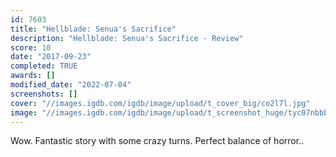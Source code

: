 ```yaml
---
id: 7603
title: "Hellblade: Senua's Sacrifice"
description: "Hellblade: Senua's Sacrifice - Review"
score: 10
date: "2017-09-23"
completed: TRUE
awards: []
modified_date: "2022-07-04"
screenshots: []
cover: "//images.igdb.com/igdb/image/upload/t_cover_big/co2l7l.jpg"
image: "//images.igdb.com/igdb/image/upload/t_screenshot_huge/tyc07nbbbqe2kuosur4b.jpg"
---
```

Wow. Fantastic story with some crazy turns. Perfect balance of horror..